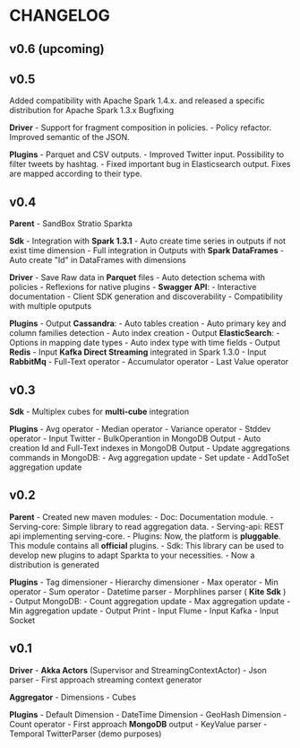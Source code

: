 # CHANGELOG

## v0.6 (upcoming)


## v0.5 

Added compatibility with Apache Spark 1.4.x. and released a specific distribution for Apache Spark 1.3.x
Bugfixing

**Driver**
	- Support for fragment composition in policies.
	- Policy refactor. Improved semantic of the JSON.

**Plugins**
	- Parquet and CSV outputs.
	- Improved Twitter input. Possibility to filter tweets by hashtag.
	- Fixed important bug in Elasticsearch output. Fixes are mapped according to their type.

## v0.4

**Parent**
	- SandBox Stratio Sparkta

**Sdk**
	- Integration with **Spark 1.3.1**
	- Auto create time series in outputs if not exist time dimension
	- Full integration in Outputs with **Spark DataFrames**
	- Auto create "Id" in DataFrames with dimensions

**Driver**
	- Save Raw data in **Parquet** files
	- Auto detection schema with policies
	- Reflexions for native plugins
	- **Swagger API**:
		- Interactive documentation
		- Client SDK generation and discoverability
	- Compatibility with multiple oputputs

**Plugins**
	- Output **Cassandra**:
		- Auto tables creation
		- Auto primary key and column families detection
		- Auto index creation
	- Output **ElasticSearch**:
		- Options in mapping date types
		- Auto index type with time fields
	- Output **Redis**
	- Input **Kafka Direct Streaming** integrated in Spark 1.3.0
	- Input **RabbitMq**
	- Full-Text operator
	- Accumulator operator
	- Last Value operator

## v0.3

**Sdk**
	- Multiplex cubes for **multi-cube** integration

**Plugins**
	- Avg operator
	- Median operator
	- Variance operator
	- Stddev operator
	- Input Twitter
	- BulkOperantion in MongoDB Output
	- Auto creation Id and Full-Text indexes in MongoDB Output
	- Update aggregations commands in MongoDB:
		- Avg aggregation update
		- Set update
		- AddToSet aggregation update

## v0.2

**Parent**
	- Created new maven modules:
		- Doc: Documentation module.
		- Serving-core: Simple library to read aggregation data.
		- Serving-api: REST api implementing serving-core.
		- Plugins: Now, the platform is **pluggable**. This module contains all **official** plugins.
		- Sdk: This library can be used to develop new plugins to adapt Sparkta to your necessities.
	- Now a distribution is generated

**Plugins**
	- Tag dimensioner
	- Hierarchy dimensioner
	- Max operator
	- Min operator
	- Sum operator
	- Datetime parser
	- Morphlines parser ( **Kite Sdk** )
	- Output MongoDB:
		- Count aggregation update
		- Max aggregation update
		- Min aggregation update
	- Output Print
	- Input Flume
	- Input Kafka
	- Input Socket

## v0.1

**Driver**
	- **Akka Actors** (Supervisor and StreamingContextActor)
	- Json parser
	- First approach streaming context generator

**Aggregator**
	- Dimensions
	- Cubes

**Plugins**
	- Default Dimension
	- DateTime Dimension
	- GeoHash Dimension
	- Count operator
	- First approach **MongoDB** output
	- KeyValue parser
	- Temporal TwitterParser (demo purposes)








